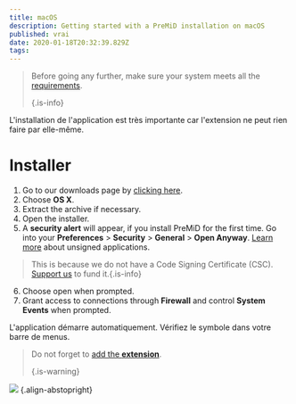```yaml
---
title: macOS
description: Getting started with a PreMiD installation on macOS
published: vrai
date: 2020-01-18T20:32:39.829Z
tags:
---
```


> Before going any further, make sure your system meets all the [requirements](/install/requirements). 
> 
> {.is-info}

L'installation de l'application est très importante car l'extension ne peut rien faire par elle-même.

# Installer
1. Go to our downloads page by [clicking here](https://premid.app/downloads).
2. Choose **OS X**.
3. Extract the archive if necessary.
4. Open the installer.
5. A **security alert** will appear, if you install PreMiD for the first time. Go into your **Preferences** > **Security** > **General** > **Open Anyway**. [Learn more](https://support.apple.com/guide/mac-help/open-a-mac-app-from-an-unidentified-developer-mh40616/mac) about unsigned applications.
> This is because we do not have a Code Signing Certificate (CSC). [Support us](https://www.patreon.com/Timeraa) to fund it.{.is-info}
6. Choose open when prompted.
7. Grant access to connections through **Firewall** and control **System Events** when prompted.

L'application démarre automatiquement. Vérifiez le symbole dans votre barre de menus.

> Do not forget to [add the **extension**](/install). 
> 
> {.is-warning}

![](https://img.icons8.com/color/2x/mac-logo.png) {.align-abstopright}